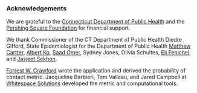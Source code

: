 

### Acknowledgements

We are grateful to the [Connecticut Department of Public Health](https://portal.ct.gov/dph) and the [Pershing Square Foundation](https://pershingsquarefoundation.org/) for financial support.  

We thank Commissioner of the CT Department of Public Health Diedre Gifford, State Epidemiologist for the Department of Public Health [Matthew Cartter](https://medicine.yale.edu/profile/MLC3), [Albert Ko](https://medicine.yale.edu/profile/albert_ko), [Saad Omer](https://medicine.yale.edu/profile/saad_omer), Sydney Jones, Olivia Schultes, [Eli Fenichel](https://environment.yale.edu/profile/eli-fenichel), and [Jasjeet Sekhon](http://sekhon.berkeley.edu/).

[Forrest W. Crawford](http://www.crawfordlab.io) wrote the application and derived the probability of contact metric.  Jacqueline Barbieri, Tom Valleau, and Jared Campbell at [Whitespace Solutions](http://www.whitespace-solutions.com/) developed the metric and computational tools. 




